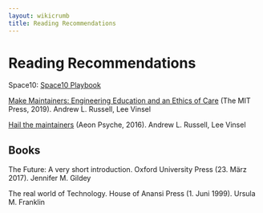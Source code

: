 ```yaml
---
layout: wikicrumb 
title: Reading Recommendations
---
```

# Reading Recommendations

Space10: [Space10 Playbook][1] 

[Make Maintainers: Engineering Education and an Ethics of Care][2] (The MIT Press, 2019).  Andrew L. Russell, Lee Vinsel

[Hail the maintainers][3] (Aeon Psyche, 2016). Andrew L. Russell, Lee Vinsel

## Books

The Future: A very short introduction. Oxford University Press (23. März 2017). Jennifer M. Gildey 

The real world of Technology. House of Anansi Press (1. Juni 1999). Ursula M. Franklin

[1]:	https://de.scribd.com/document/402863566/space-10-playbook
[2]:	https://vtechworks.lib.vt.edu/handle/10919/89518
[3]:	https://aeon.co/essays/innovation-is-overvalued-maintenance-often-matters-more